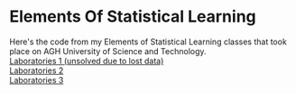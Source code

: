# Elements Of Statistical Learning
Here's the code from my Elements of Statistical Learning classes that took place on AGH University of Science and Technology.  
<a href="https://github.com/LucasJezap/ElementsOfStatisticalLearning/blob/master/lab1.ipynb"> Laboratories 1 (unsolved due to lost data)  
<a href="https://github.com/LucasJezap/ElementsOfStatisticalLearning/blob/master/lab2.ipynb"> Laboratories 2  
<a href="https://github.com/LucasJezap/ElementsOfStatisticalLearning/blob/master/lab3.ipynb"> Laboratories 3   
